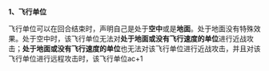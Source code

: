 **1、飞行单位** 

飞行单位可以在回合结束时，声明自己是处于**空中**或是**地面**。处于地面没有特殊效果。处于空中时，该飞行单位无法对**处于地面或没有飞行速度的单位**进行近战攻击；**处于地面或没有飞行速度的单位**也无法对该飞行单位进行近战攻击，并且对该飞行单位进行远程攻击时，该飞行单位ac+1
